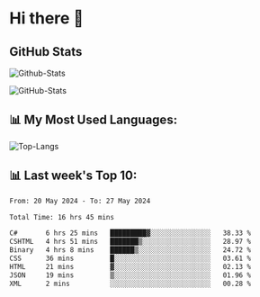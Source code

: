 # Hi there 👋

## GitHub Stats
![Github-Stats](https://github-readme-stats-sigma-five.vercel.app/api?username=ltorson&show_icons=true&theme=radical&count_private=true)

![GitHub-Stats](https://github-readme-stats.vercel.app/api/wakatime?username=LeeTorson&theme=synthwave&size_weight=0.5&count_weight=0.5&title_color=36F9F6&langs_count=10&count_private=true)

## 📊 My Most Used Languages:
![Top-Langs](https://github-readme-stats-sigma-five.vercel.app/api/top-langs/?username=LTorson&layout=compact&langs_count=10)


## 📊 Last week's Top 10:
<!--START_SECTION:waka-->

```txt
From: 20 May 2024 - To: 27 May 2024

Total Time: 16 hrs 45 mins

C#       6 hrs 25 mins   █████████▓░░░░░░░░░░░░░░░   38.33 %
CSHTML   4 hrs 51 mins   ███████▒░░░░░░░░░░░░░░░░░   28.97 %
Binary   4 hrs 8 mins    ██████▒░░░░░░░░░░░░░░░░░░   24.72 %
CSS      36 mins         █░░░░░░░░░░░░░░░░░░░░░░░░   03.61 %
HTML     21 mins         ▓░░░░░░░░░░░░░░░░░░░░░░░░   02.13 %
JSON     19 mins         ▒░░░░░░░░░░░░░░░░░░░░░░░░   01.96 %
XML      2 mins          ░░░░░░░░░░░░░░░░░░░░░░░░░   00.28 %
```

<!--END_SECTION:waka-->
